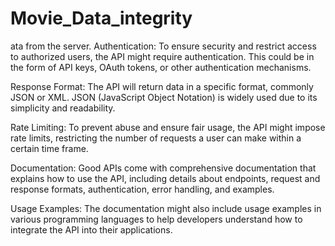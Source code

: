 # Movie_Data_integrity
ata from the server.
Authentication: To ensure security and restrict access to authorized users, the API might require authentication. This could be in the form of API keys, OAuth tokens, or other authentication mechanisms.

Response Format: The API will return data in a specific format, commonly JSON or XML. JSON (JavaScript Object Notation) is widely used due to its simplicity and readability.

Rate Limiting: To prevent abuse and ensure fair usage, the API might impose rate limits, restricting the number of requests a user can make within a certain time frame.

Documentation: Good APIs come with comprehensive documentation that explains how to use the API, including details about endpoints, request and response formats, authentication, error handling, and examples.

Usage Examples: The documentation might also include usage examples in various programming languages to help developers understand how to integrate the API into their applications.
